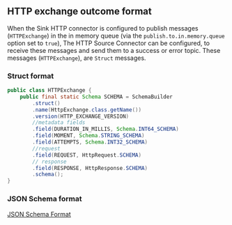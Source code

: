## HTTP exchange outcome format

When the Sink HTTP connector is configured to publish messages (`HTTPExchange`) in the in memory queue (via the `publish.to.in.memory.queue` 
option set to `true`), The HTTP Source Connector can be configured, to receive these messages and send them to a success or 
error topic.
These messages (`HTTPExchange`), are `Struct` messages.

### Struct format

```java
public class HTTPExchange {
    public final static Schema SCHEMA = SchemaBuilder
        .struct()
        .name(HttpExchange.class.getName())
        .version(HTTP_EXCHANGE_VERSION)
        //metadata fields
        .field(DURATION_IN_MILLIS, Schema.INT64_SCHEMA)
        .field(MOMENT, Schema.STRING_SCHEMA)
        .field(ATTEMPTS, Schema.INT32_SCHEMA)
        //request
        .field(REQUEST, HttpRequest.SCHEMA)
        // response
        .field(RESPONSE, HttpResponse.SCHEMA)
        .schema();
}
```

### JSON Schema format

[JSON Schema Format](../kafka-connect-http-core/src/main/resources/schemas/json/versions/1/http-exchange.json)
